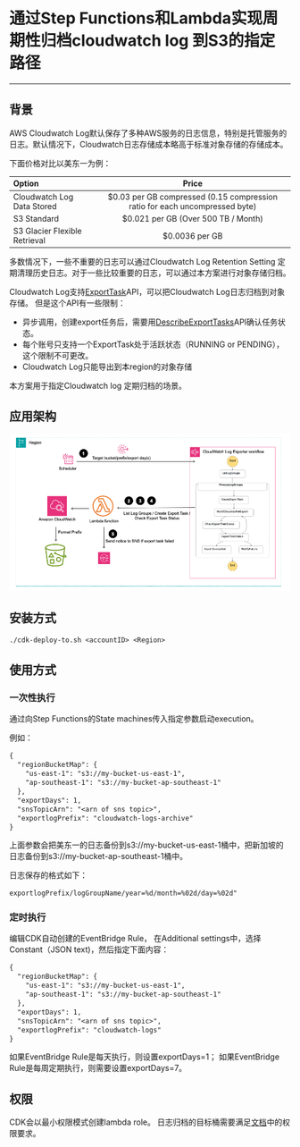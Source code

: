 # 通过Step Functions和Lambda实现周期性归档cloudwatch log 到S3的指定路径

---
## 背景
AWS Cloudwatch Log默认保存了多种AWS服务的日志信息，特别是托管服务的日志。默认情况下，Cloudwatch日志存储成本略高于标准对象存储的存储成本。

下面价格对比以美东一为例：


| Option                        |                                    Price                                    |
|:------------------------------|:---------------------------------------------------------------------------:|
| Cloudwatch Log Data Stored    | $0.03 per GB compressed (0.15 compression ratio for each uncompressed byte) |
| S3 Standard                   |                     $0.021 per GB (Over 500 TB / Month)                     |                              |                                                                             |
| S3 Glacier Flexible Retrieval |                               $0.0036 per GB                                |

多数情况下，一些不重要的日志可以通过Cloudwatch Log Retention Setting 定期清理历史日志。对于一些比较重要的日志，可以通过本方案进行对象存储归档。

Cloudwatch Log支持[ExportTask](https://docs.aws.amazon.com/AmazonCloudWatchLogs/latest/APIReference/API_CreateExportTask.html)API，可以把Cloudwatch Log日志归档到对象存储。 但是这个API有一些限制：

* 异步调用，创建export任务后，需要用[DescribeExportTasks](https://docs.aws.amazon.com/AmazonCloudWatchLogs/latest/APIReference/API_DescribeExportTasks.html)API确认任务状态。
* 每个账号只支持一个ExportTask处于活跃状态（RUNNING or PENDING），这个限制不可更改。
* Cloudwatch Log只能导出到本region的对象存储

本方案用于指定Cloudwatch log 定期归档的场景。

## 应用架构

![架构图](picture/step-functions-cw-log-exporter-architecture.png)

## 安装方式

```aws
./cdk-deploy-to.sh <accountID> <Region> 
```

## 使用方式

### 一次性执行
通过向Step Functions的State machines传入指定参数启动execution。

例如：

```aws
{
  "regionBucketMap": {
    "us-east-1": "s3://my-bucket-us-east-1",
    "ap-southeast-1": "s3://my-bucket-ap-southeast-1"
  },
  "exportDays": 1,
  "snsTopicArn": "<arn of sns topic>",
  "exportlogPrefix": "cloudwatch-logs-archive"
}
```

上面参数会把美东一的日志备份到s3://my-bucket-us-east-1桶中，把新加坡的日志备份到s3://my-bucket-ap-southeast-1桶中。

日志保存的格式如下：

```aws
exportlogPrefix/logGroupName/year=%d/month=%02d/day=%02d"
```

### 定时执行

编辑CDK自动创建的EventBridge Rule， 在Additional settings中，选择Constant（JSON text)，然后指定下面内容：

```aws
{
  "regionBucketMap": {
    "us-east-1": "s3://my-bucket-us-east-1",
    "ap-southeast-1": "s3://my-bucket-ap-southeast-1"
  },
  "exportDays": 1,
  "snsTopicArn": "<arn of sns topic>",
  "exportlogPrefix": "cloudwatch-logs"
}
```

如果EventBridge Rule是每天执行，则设置exportDays=1； 如果EventBridge Rule是每周定期执行，则需要设置exportDays=7。

## 权限

CDK会以最小权限模式创建lambda role。 日志归档的目标桶需要满足[文档](https://docs.aws.amazon.com/AmazonCloudWatch/latest/logs/S3ExportTasksConsole.html)中的权限要求。

